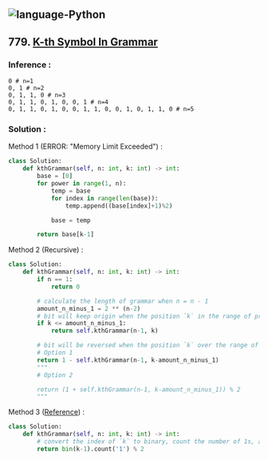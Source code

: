 ![language-Python](https://img.shields.io/badge/Python-ffd43b?style=for-the-badge&logo=PYTHON)
---

## 779. [K-th Symbol In Grammar](https://leetcode.com/problems/k-th-symbol-in-grammar)

### Inference :

```plainText
0 # n=1
0, 1 # n=2
0, 1, 1, 0 # n=3
0, 1, 1, 0, 1, 0, 0, 1 # n=4
0, 1, 1, 0, 1, 0, 0, 1, 1, 0, 0, 1, 0, 1, 1, 0 # n=5
```

### Solution :

Method 1 (ERROR: "Memory Limit Exceeded") :
```python
class Solution:
    def kthGrammar(self, n: int, k: int) -> int:
        base = [0]
        for power in range(1, n):
            temp = base
            for index in range(len(base)):
                temp.append((base[index]+1)%2)

            base = temp

        return base[k-1]
```

Method 2 (Recursive) :
```python
class Solution:
    def kthGrammar(self, n: int, k: int) -> int:
        if n == 1:
            return 0

        # calculate the length of grammar when n = n - 1
        amount_n_minus_1 = 2 ** (n-2)
        # bit will keep origin when the position `k` in the range of previous grammar's length
        if k <= amount_n_minus_1:
            return self.kthGrammar(n-1, k)

        # bit will be reversed when the position `k` over the range of previous grammar's length
        # Option 1
        return 1 - self.kthGrammar(n-1, k-amount_n_minus_1)
        """
        # Option 2

        return (1 + self.kthGrammar(n-1, k-amount_n_minus_1)) % 2
        """
```

Method 3 ([Reference](https://leetcode.com/problems/k-th-symbol-in-grammar/solutions/4205266/100-recursive-bit-count)) :
```python
class Solution:
    def kthGrammar(self, n: int, k: int) -> int:
        # convert the index of `k` to binary, count the number of 1s, and then take the remainder after dividing by 2
        return bin(k-1).count('1') % 2
```
